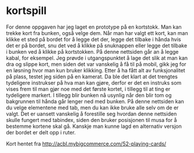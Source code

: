 # kortspill

For denne oppgaven har jeg laget en prototype på en kortstokk. Man kan trekke kort fra bunken, også velge dem. Når man har valgt ett kort,
kan man klikke et sted på bordet for å legge det der, legge det tilbake i hånda hvis det er på bordet, snu det ved å klikke på snuknappen
eller legge det tilbake i bunken ved å klikke på kortstokken. På denne nettsiden går an å legge kabal, for eksempel. Jeg prøvde i utgangspunktet
å lage det slik at man kan dra og slippe kort, men siden det var vanskelig å få til på mobil, gikk jeg for en løsning hvor man kun bruker klikking.
Etter å ha fått alt av funksjonalitet på plass, testet jeg siden på en kamerat. Da ble det klart at det trengtes tydeligere instrukser på hva man kan gjøre,
derfor er det en instruks som vises frem til man gjør noe med det første kortet, i tillegg til at ting er tydeligere markert. I tillegg blir bunken nå usynlig
når den blir tom og bakgrunnen til hånda går lenger ned med bunken. På denne nettsiden kan du velge elementene med tab, men du kan ikke bruke alle selv om de
er valgt. Det er uansett vanskelig å forestille seg hvordan denne nettsiden skulle fungert med tabindex, siden den bruker posisjonen til musa for å bestemme
kortene skal gå. Kanskje man kunne lagd en alternativ versjon der bordet er delt opp i ruter.

Kort hentet fra http://acbl.mybigcommerce.com/52-playing-cards/
